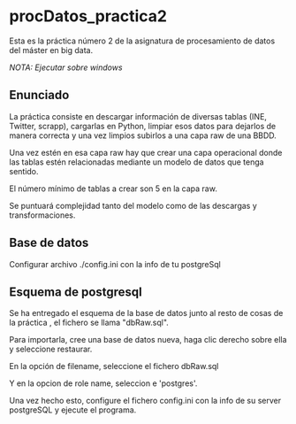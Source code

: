 # procDatos_practica2
Esta es la práctica número 2 de la asignatura de procesamiento de datos del máster en big data.

*NOTA: Ejecutar sobre windows*

## Enunciado
La práctica consiste en descargar información de diversas tablas (INE, Twitter, scrapp), cargarlas en Python, limpiar esos datos para dejarlos de manera correcta y una vez limpios subirlos a una capa raw de una BBDD.

Una vez estén en esa capa raw hay que crear una capa operacional donde las tablas estén relacionadas mediante un modelo de datos que tenga sentido.

El número mínimo de tablas a crear son 5 en la capa raw.

Se puntuará complejidad tanto del modelo como de las descargas y transformaciones.

## Base de datos

Configurar archivo ./config.ini con la info de tu postgreSql

## Esquema de postgresql

Se ha entregado el esquema de la base de datos junto al resto de cosas de la práctica
, el fichero se llama "dbRaw.sql".

Para importarla, cree una base de datos nueva,
haga clic derecho sobre ella y seleccione restaurar.

En la opción de filename, seleccione el fichero dbRaw.sql

Y en la opcion de role name, seleccion e 'postgres'.

Una vez hecho esto, configure el fichero config.ini con la info de su server postgreSQL
y ejecute el programa.


